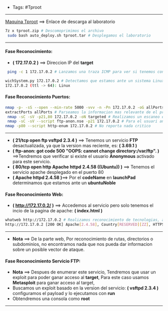 - Tags: #Tproot
---
[Maquina Tproot](https://mega.nz/file/ORUEzLia#WQgvveTv3kAnXBs6UyRShd1JomGNg6Sk7DSa_fJwD7k) ==> Enlace de descarga al laboratorio
```bash
7z x tproot.zip # Descomoprimimos el archivo
 sudo bash auto_deploy.sh tproot.tar # Desplegamos el laboratorio
```
---

#### Fase Reconocimiento:
- **( 172.17.0.2 )** ==> Direccion IP del **target**
```bash
 ping -c 1 172.17.0.2 # Lanzamos una traza ICMP para ver si tenemos conectiviadad con el target

wichSystem.py 172.17.0.2 # Detectamos que estamos ante un sistema Linux
172.17.0.2 (ttl -> 64): Linux
```

#### Fase Reconocimiento Puertos:
```bash
nmap -p- -sS --open --min-rate 5000 -vvv -n -Pn 172.17.0.2 -oG allPorts # Realizamos descubrimiento de puertos.
extractPorts allPorts # Parseamos la informacion mas relevante de el primer escaneo
 nmap -sC -sV -p21,80 172.17.0.2 -oN targeted # Realizamos un escaneo exhauxtivo para determianr el servicio y la version que coren detras de estos puertos.
 nmap -sC -sV --script ftp-anon.nse -p21 172.17.0.2 # Para el usuari anonymous obtuvimos un codigo de estado 500.
nmap -p80 --script http-enum 172.17.0.2 # No reporta nada critico
```
---
- **( 21/tcp open  ftp     vsftpd 2.3.4 )** ==> Tenemos un servicio **FTP** desactualizada, ya que la version mas reciente, es: **( 3.69.1 )**
- **( ftp-anon: got code 500 "OOPS: cannot change directory:/var/ftp". )** ==>Tendremos que verificar si existe el usuario **Anonymous** activado para este servicio.
- **( 80/tcp open  http    Apache httpd 2.4.58 ((Ubuntu)) )** ==> Tenemos el servicio apache desplegado en el puerto 80
- **( Apache httpd 2.4.58 )**==> Por el **codeName** en **launchPad** determinamos que estamos ante un **ubuntuNoble**

#### Fase Reconocimiento Web:
- **( http://172.17.0.2/ )** ==> Accedemos al servicio pero solo tenemos el incio de la pagina de apache: **( index.html )**
```bash
whatweb http://172.17.0.2 # Realizamos reconocimiento de tecnologias, asi mismo wappalyzer que usa codigo php.
http://172.17.0.2 [200 OK] Apache[2.4.58], Country[RESERVED][ZZ], HTTPServer[Ubuntu Linux][Apache/2.4.58 (Ubuntu)], IP[172.17.0.2], Title[Apache2 Ubuntu Default Page: It works]
```
---
- **Nota** ==> De la parte web, Por reconocimiento de rutas, directorios o subdominios, no encontramos nada que nos pueda dar informacion sobre un posible vector de ataque.

#### Fase Reconocimiento Servicio FTP:
- **Nota** ==> Despues de enumerar este servicio, Tendremos que usar un exploit para poder ganar acceso al **target**, Para este caso usamos **Metasploit** para ganar acceso al target, 
- Buscamos un exploit basado en la version del servicio: **( vsftpd 2.3.4 )** configuramos el payload y lo ejecutamos con **run**
- Obtendremos una consola como **root**
---